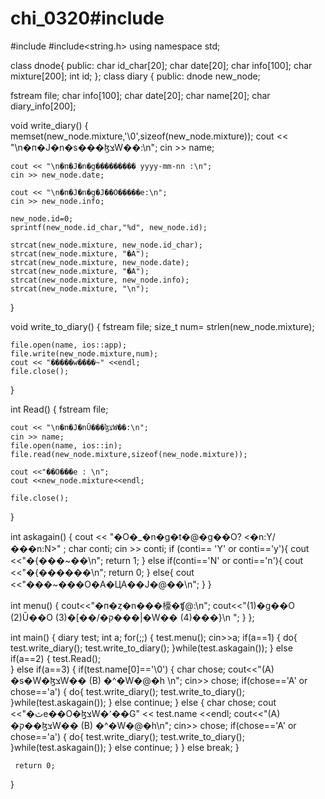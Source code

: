 # chi_0320#include<iostream>
#include<fstream>
#include<string.h>
using namespace std; 

class dnode{
	public:
		char id_char[20];
		char date[20];
		char info[100];
		char mixture[200];
		int id;
};
class diary
{
public:
	dnode new_node; 
	
fstream file;
char info[100];
char date[20];
char name[20];
char diary_info[200];


void write_diary()
{
	memset(new_node.mixture,'\0',sizeof(new_node.mixture));
	cout << "\n�п�J�n�s���ɮצW��:\n";
	cin >> name;
	
	cout << "\n�п�J�n�g��������� yyyy-mm-nn :\n";
	cin >> new_node.date;

	cout << "\n�п�J�n�g�J��O�����e:\n";
	cin >> new_node.info;
	
	new_node.id=0;
	sprintf(new_node.id_char,"%d", new_node.id);
	
	strcat(new_node.mixture, new_node.id_char);
	strcat(new_node.mixture, "�A");
	strcat(new_node.mixture, new_node.date);
	strcat(new_node.mixture, "�A");
	strcat(new_node.mixture, new_node.info);
	strcat(new_node.mixture, "\n");
}

void write_to_diary()
{
	fstream file;
	size_t num= strlen(new_node.mixture);
	
	file.open(name, ios::app);
	file.write(new_node.mixture,num);
	cout << "�����w����~" <<endl;
	file.close();

}

int Read()
{
	fstream file;
	
	cout << "\n�п�J�nŪ���ɮצW��:\n";
	cin >> name;
	file.open(name, ios::in);
	file.read(new_node.mixture,sizeof(new_node.mixture));
	
	cout <<"��O���e : \n";
	cout <<new_node.mixture<<endl;

	file.close();
}

int askagain()
{
	cout << "�O�_�n�g�t�@�g��O? <�n:Y/���n:N>" ;
	char conti;
	cin >> conti;
	if (conti== 'Y' or conti=='y'){
		cout <<"�{���~��\n";
		return 1;
	} 
	else if(conti=='N' or conti=='n'){
		cout <<"�{������\n";
		return 0;
	}
	else{
		cout <<"���~���O�A�ЦA��J�@��\n";
	}
}

int menu()
{
	cout<<"�п�ܱz�n���檺�ʧ@:\n";
		cout<<"(1)�g��O (2)Ū��O (3)�[��/�ק���|�W�� (4)���}\n ";
}
};


int main()
{
	diary test;
	int a;
	for(;;)
	{
		test.menu();
		cin>>a;
		if(a==1)
		{
			do{
				test.write_diary();
				test.write_to_diary();
			}while(test.askagain());
		}
		else if(a==2)
		{
			test.Read();	
		}
		else if(a==3)
		{
			if(test.name[0]=='\0')
			{
				char chose;
	              cout<<"(A) �s�W�ɮצW�� (B) �^�W�@�h \n";
	              cin>> chose;
	              if(chose=='A' or chose=='a')
	              {
	              	do{
				          test.write_diary();
				          test.write_to_diary();
		     	    }while(test.askagain());
				  }
				  else 
				      continue;
		    }
		    else
			{
				char chose;
				cout <<"�ثe��O�ɮצW�٬��G" << test.name <<endl;
	              cout<<"(A) �ק��ɮצW�� (B) �^�W�@�h\n";
	              cin>> chose;
	              if(chose=='A' or chose=='a')
	              {
	              	do{
				          test.write_diary();
				          test.write_to_diary();
		     	    }while(test.askagain());
				  }
				  else 
				      continue;
			 } 
		}
		else
		    break;
	}
	 
	 return 0;
}
